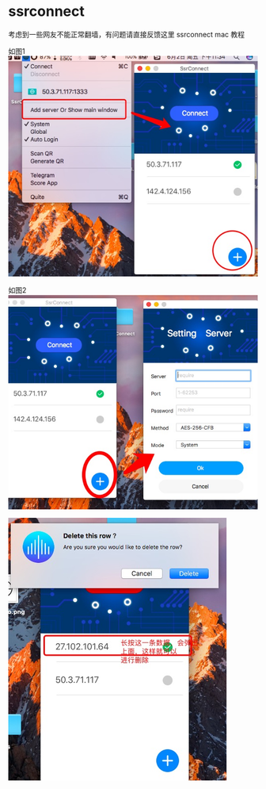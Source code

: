 # ssrconnect
考虑到一些网友不能正常翻墙，有问题请直接反馈这里
ssrconnect mac 教程

如图1
![screenshot](2.png)

如图2
![screenshot](1.png)


![screenshot](4.png)
